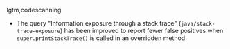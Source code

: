 lgtm,codescanning
* The query "Information exposure through a stack trace" (`java/stack-trace-exposure`) has been
  improved to report fewer false positives when `super.printStackTrace()` is called
  in an overridden method.
